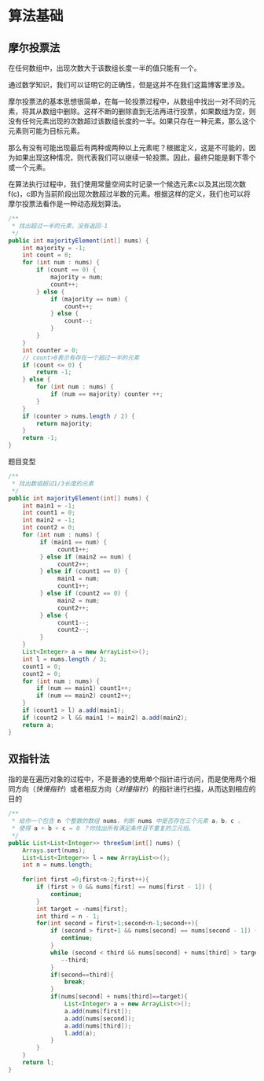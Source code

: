 # 算法基础

## 摩尔投票法

在任何数组中，出现次数大于该数组长度一半的值只能有一个。

通过数学知识，我们可以证明它的正确性，但是这并不在我们这篇博客里涉及。

摩尔投票法的基本思想很简单，在每一轮投票过程中，从数组中找出一对不同的元素，将其从数组中删除。这样不断的删除直到无法再进行投票，如果数组为空，则没有任何元素出现的次数超过该数组长度的一半。如果只存在一种元素，那么这个元素则可能为目标元素。

那么有没有可能出现最后有两种或两种以上元素呢？根据定义，这是不可能的，因为如果出现这种情况，则代表我们可以继续一轮投票。因此，最终只能是剩下零个或一个元素。

在算法执行过程中，我们使用常量空间实时记录一个候选元素c以及其出现次数f(c)，c即为当前阶段出现次数超过半数的元素。根据这样的定义，我们也可以将摩尔投票法看作是一种动态规划算法。

~~~java
/**
 * 找出超过一半的元素，没有返回-1
 */
public int majorityElement(int[] nums) {
    int majority = -1;
    int count = 0;     
    for (int num : nums) {
        if (count == 0) {
            majority = num;
            count++;
        } else {
            if (majority == num) {
                count++;
            } else {
                count--;
            }
        }
    }
    int counter = 0;
    // count>0表示有存在一个超过一半的元素
    if (count <= 0) {
        return -1;
    } else {
        for (int num : nums) {
            if (num == majority) counter ++;
        }
    }
    if (counter > nums.length / 2) {
        return majority;
    }
    return -1;
}
~~~

题目变型

~~~java
/**
 * 找出数组超过1/3长度的元素
 */
public int majorityElement(int[] nums) {
    int main1 = -1;
    int count1 = 0;
    int main2 = -1;
    int count2 = 0;   
    for (int num : nums) {
         if (main1 == num) {
              count1++;
         } else if (main2 == num) {
              count2++;
         } else if (count1 == 0) {
              main1 = num;
              count1++;
         } else if (count2 == 0) {
              main2 = num;
              count2++;
         } else {
              count1--;
              count2--;
         }
    }
    List<Integer> a = new ArrayList<>();
    int l = nums.length / 3;
    count1 = 0;
    count2 = 0;
    for (int num : nums) {
        if (num == main1) count1++;
        if (num == main2) count2++;
    }
    if (count1 > l) a.add(main1);
    if (count2 > l && main1 != main2) a.add(main2);
    return a;
}
~~~

## 双指针法

指的是在遍历对象的过程中，不是普通的使用单个指针进行访问，而是使用两个相同方向（*快慢指针*）或者相反方向（*对撞指针*）的指针进行扫描，从而达到相应的目的

~~~java
/**
 * 给你一个包含 n 个整数的数组 nums，判断 nums 中是否存在三个元素 a，b，c ，
 * 使得 a + b + c = 0 ？你找出所有满足条件且不重复的三元组。
 */
public List<List<Integer>> threeSum(int[] nums) {
    Arrays.sort(nums);
    List<List<Integer>> l = new ArrayList<>();
    int n = nums.length;
      
    for(int first =0;first<n-2;first++){
        if (first > 0 && nums[first] == nums[first - 1]) {
            continue;
        }
        int target = -nums[first];
        int third = n - 1;
        for(int second = first+1;second<n-1;second++){
            if (second > first+1 && nums[second] == nums[second - 1]) {
               continue;
            }
            while (second < third && nums[second] + nums[third] > target ) {
               --third;
            }
            if(second==third){
                break;
            }
            if(nums[second] + nums[third]==target){
                List<Integer> a = new ArrayList<>(); 
                a.add(nums[first]);
                a.add(nums[second]);
                a.add(nums[third]);
                l.add(a);
            }
        }
    }
    return l;
}
~~~

